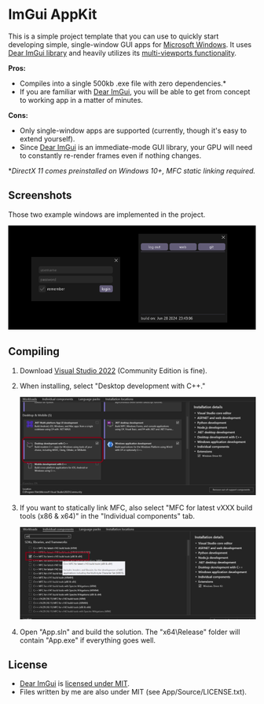 # ImGui AppKit
This is a simple project template that you can use to quickly start developing simple, single-window GUI apps for [Microsoft Windows](https://www.microsoft.com/en-us/windows). It uses [Dear ImGui library](https://github.com/ocornut/imgui) and heavily utilizes its [multi-viewports functionality](https://github.com/ocornut/imgui/wiki/Multi-Viewports).

**Pros:**
- Compiles into a single 500kb .exe file with zero dependencies.*
- If you are familiar with [Dear ImGui](https://github.com/ocornut/imgui), you will be able to get from concept to working app in a matter of minutes.

**Cons:**
- Only single-window apps are supported (currently, though it's easy to extend yourself).
- Since [Dear ImGui](https://github.com/ocornut/imgui) is an immediate-mode GUI library, your GPU will need to constantly re-render frames even if nothing changes.

**DirectX 11 comes preinstalled on Windows 10+, MFC static linking required.*

## Screenshots
Those two example windows are implemented in the project.

![screenshot](Assets/screenshot.png)

## Compiling
1. Download [Visual Studio 2022](https://visualstudio.microsoft.com/vs/) (Community Edition is fine).
2. When installing, select "Desktop development with C++."

   ![screenshot](Assets/vs-desktop-cpp.png)

3. If you want to statically link MFC, also select "MFC for latest vXXX build tools (x86 & x64)" in the "Individual components" tab.

   ![screenshot](Assets/vs-desktop-mfc.png)

4. Open "App.sln" and build the solution. The "x64\Release" folder will contain "App.exe" if everything goes well.

## License
- [Dear ImGui](https://github.com/ocornut/imgui) is [licensed under MIT](https://github.com/ocornut/imgui/blob/master/LICENSE.txt).
- Files written by me are also under MIT (see App/Source/LICENSE.txt).